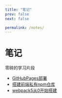 ```yaml
---
title: "笔记"
prev: false
next: false

permalink: /notes/
---
```


# 笔记

零碎的学习片段

- [GitHubPages部署](/docs/notes/githubPages)
- [搭建前端私有npm仓库](/docs/notes/verdaccio)
- [webpack5从0开始搭建](/docs/notes/webpack5Update.md)

